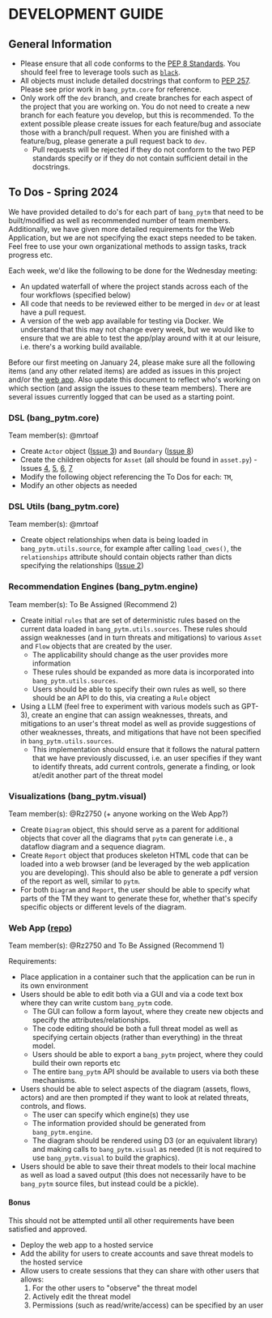 # DEVELOPMENT GUIDE 

## General Information
- Please ensure that all code conforms to the [PEP 8 Standards](https://peps.python.org/pep-0008/). You should feel free to leverage tools such as [`black`](https://github.com/psf/black).
- All objects must include detailed docstrings that conform to [PEP 257](https://peps.python.org/pep-0257/). Please see prior work in `bang_pytm.core` for reference. 
- Only work off the `dev` branch, and create branches for each aspect of the project that you are working on. You do not need to create a new branch for each feature you develop, but this is recommended. To the extent possible please create issues for each feature/bug and associate those with a branch/pull request. When you are finished with a feature/bug, please generate a pull request back to `dev`. 
    - Pull requests will be rejected if they do not conform to the two PEP standards specify or if they do not contain sufficient detail in the docstrings.

## To Dos - Spring 2024

We have provided detailed to do's for each part of `bang_pytm` that need to be built/modified as well as recommended number of team members. Additionally, we have given more detailed requirements for the Web Application, but we are not specifying the exact steps needed to be taken. Feel free to use your own organizational methods to assign tasks, track progress etc. 

Each week, we'd like the following to be done for the Wednesday meeting:
- An updated waterfall of where the project stands across each of the four workflows (specified below)
- All code that needs to be reviewed either to be merged in `dev` or at least have a pull request.
- A version of the web app available for testing via Docker. We understand that this may not change every week, but we would like to ensure that we are able to test the app/play around with it at our leisure, i.e. there's a working build available.

Before our first meeting on January 24, please make sure all the following items (and any other related items) are added as issues in this project and/or the [web app](https://github.com/mirarj/nltm_tool). Also update this document to reflect who's working on which section (and assign the issues to these team members). There are several issues currently logged that can be used as a starting point. 

### DSL (bang_pytm.core)
Team member(s): @mrtoaf

- Create `Actor` object ([Issue 3](https://github.com/ZenW00kie/bang_pytm/issues/3)) and `Boundary` ([Issue 8](https://github.com/ZenW00kie/bang_pytm/issues/8))
- Create the children objects for `Asset` (all should be found in `asset.py`) - Issues [4](https://github.com/ZenW00kie/bang_pytm/issues/4), [5](https://github.com/ZenW00kie/bang_pytm/issues/5), [6](https://github.com/ZenW00kie/bang_pytm/issues/6), [7](https://github.com/ZenW00kie/bang_pytm/issues/7)
- Modify the following object referencing the To Dos for each: `TM`, 
- Modify an other objects as needed

### DSL Utils (bang_pytm.core)
Team member(s): @mrtoaf

- Create object relationships when data is being loaded in `bang_pytm.utils.source`, for example after calling `load_cwes()`, the `relationships` attribute should contain objects rather than dicts specifying the relationships ([Issue 2](https://github.com/ZenW00kie/bang_pytm/issues/2))

### Recommendation Engines (bang_pytm.engine)
Team member(s): To Be Assigned (Recommend 2)

- Create initial `rules` that are set of deterministic rules based on the current data loaded in `bang_pytm.utils.sources`. These rules should assign 
weaknesses (and in turn threats and mitigations) to various `Asset` and `Flow` objects that are created by the user. 
    - The applicability should change as the user provides more information
    - These rules should be expanded as more data is incorporated into `bang_pytm.utils.sources`.
    - Users should be able to specify their own rules as well, so there should be an API to do this, via creating a `Rule` object
- Using a LLM (feel free to experiment with various models such as GPT-3), create an engine that can assign weaknesses, threats, and mitigations to an user's threat model as well as provide suggestions of other weaknesses, threats, and mitigations that have not been specified in `bang_pytm.utils.sources`.
    - This implementation should ensure that it follows the natural pattern that we have previously discussed, i.e. an user specifies if they want to identify threats, add current controls, generate a finding, or look at/edit another part of the threat model

### Visualizations (bang_pytm.visual)
Team member(s): @Rz2750 (+ anyone working on the Web App?)

- Create `Diagram` object, this should serve as a parent for additional objects that cover all the diagrams that `pytm` can generate i.e., a dataflow diagram and a sequence diagram. 
- Create `Report` object that produces skeleton HTML code that can be loaded into a web browser (and be leveraged by the web application you are developing). This should also be able to generate a pdf version of the report as well, similar to `pytm`.
- For both `Diagram` and `Report`, the user should be able to specify what parts of the TM they want to generate these for, whether that's specify specific objects or different levels of the diagram. 

### Web App ([repo](https://github.com/mirarj/nltm_tool))
Team member(s): @Rz2750 and To Be Assigned (Recommend 1)

Requirements:
- Place application in a container such that the application can be run in its own environment
- Users should be able to edit both via a GUI and via a code text box where they can write custom `bang_pytm` code. 
    - The GUI can follow a form layout, where they create new objects and specify the attributes/relationships.
    - The code editing should be both a full threat model as well as specifying certain objects (rather than everything) in the threat model.
    - Users should be able to export a `bang_pytm` project, where they could build their own reports etc
    - The entire `bang_pytm` API should be available to users via both these mechanisms.
- Users should be able to select aspects of the diagram (assets, flows, actors) and are then prompted if they want to look at related threats, controls, and flows. 
    - The user can specify which engine(s) they use
    - The information provided should be generated from `bang_pytm.engine`.
    - The diagram should be rendered using D3 (or an equivalent library) and making calls to `bang_pytm.visual` as needed (it is not required to use `bang_pytm.visual` to build the graphics). 
- Users should be able to save their threat models to their local machine as well as load a saved output (this does not necessarily have to be `bang_pytm` source files, but instead could be a pickle). 


#### Bonus
This should not be attempted until all other requirements have been satisfied and approved.

- Deploy the web app to a hosted service
- Add the ability for users to create accounts and save threat models to the hosted service
- Allow users to create sessions that they can share with other users that allows:
    1. For the other users to "observe" the threat model
    2. Actively edit the threat model
    3. Permissions (such as read/write/access) can be specified by an user
